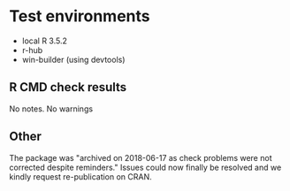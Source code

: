 # Test environments

* local R 3.5.2
* r-hub
* win-builder (using devtools)

## R CMD check results

No notes.
No warnings

## Other

The package was "archived on 2018-06-17 as check problems were not corrected despite reminders."
Issues could now finally be resolved and we kindly request re-publication on CRAN.

